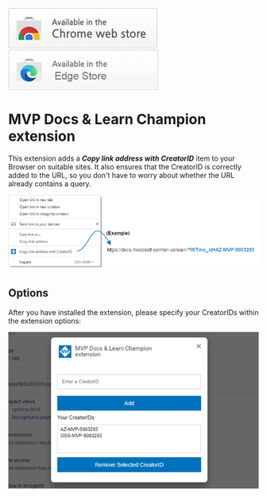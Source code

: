 <a target="_blank" href="https://chrome.google.com/webstore/detail/mvp-docs-learn-champion-e/eichjbmnicihhbhodbejfkceoknaclfd">![Try it now in CWS](./assets/available_chrome.png "Click here to install this sample from the Chrome Web Store")</a>
<a target="_blank" href="https://microsoftedge.microsoft.com/addons/detail/mvp-docs-learn-champion/fmbcbeaecledoacfmelbailimfbcjpkb">![Try it now in Edge](./assets/available_edge.png "Click here to install this sample from the Edge Store")</a>

# MVP Docs & Learn Champion extension

This extension adds a ***Copy link address with CreatorID*** item to your Browser on suitable sites.
It also ensures that the CreatorID is correctly added to the URL, so you don't have to worry about whether the URL already contains a query.

![Image of the context menue](./assets/browser_copy_link_example.png)


## Options

After you have installed the extension, please specify your CreatorIDs within the extension options:

![Extension Options](./assets/screenshot_options.png)
